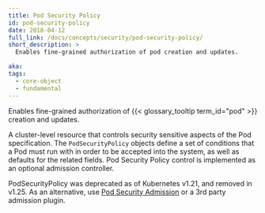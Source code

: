 ```yaml
---
title: Pod Security Policy
id: pod-security-policy
date: 2018-04-12
full_link: /docs/concepts/security/pod-security-policy/
short_description: >
  Enables fine-grained authorization of pod creation and updates.

aka:
tags:
  - core-object
  - fundamental
---
```


Enables fine-grained authorization of {{< glossary_tooltip term_id="pod" >}} creation and updates.

<!--more-->

A cluster-level resource that controls security sensitive aspects of the Pod specification. The `PodSecurityPolicy` objects define a set of conditions that a Pod must run with in order to be accepted into the system, as well as defaults for the related fields. Pod Security Policy control is implemented as an optional admission controller.

PodSecurityPolicy was deprecated as of Kubernetes v1.21, and removed in v1.25.
As an alternative, use [Pod Security Admission](/docs/concepts/security/pod-security-admission/) or a 3rd party admission plugin.
